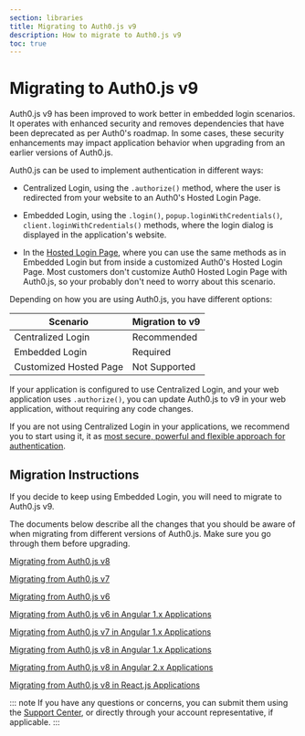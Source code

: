 ```yaml
---
section: libraries
title: Migrating to Auth0.js v9
description: How to migrate to Auth0.js v9
toc: true
---
```

# Migrating to Auth0.js v9

Auth0.js v9 has been improved to work better in embedded login scenarios. It operates with enhanced security and removes dependencies that have been deprecated as per Auth0's roadmap. In some cases, these security enhancements may impact application behavior when upgrading from an earlier versions of Auth0.js. 

Auth0.js can be used to implement authentication in different ways:

- Centralized Login, using the `.authorize()` method, where the user is redirected from your website to an Auth0's Hosted Login Page.

- Embedded Login, using the `.login()`, `popup.loginWithCredentials()`, `client.loginWithCredentials()` methods, where the login dialog is displayed in the application's website.

- In the [Hosted Login Page](/hosted-pages/login), where you can use the same methods as in Embedded Login but from inside a customized Auth0's Hosted Login Page. Most customers don't customize Auth0 Hosted Login Page with Auth0.js, so your probably don't need to worry about this scenario.

Depending on how you are using Auth0.js, you have different options:

| **Scenario** | **Migration to v9** | 
| --- | --- | 
| Centralized Login | Recommended |
| Embedded Login | Required |
| Customized Hosted Page | Not Supported |

If your application is configured to use Centralized Login, and your web application uses `.authorize()`, you can update Auth0.js to v9 in your web application, without requiring any code changes.

If you are not using Centralized Login in your applications, we recommend you to start using it, it as [most secure, powerful and flexible approach for authentication](/guides/login/centralized-vs-embedded). 

## Migration Instructions

If you decide to keep using Embedded Login, you will need to migrate to Auth0.js v9. 

The documents below describe all the changes that you should be aware of when migrating from different versions of Auth0.js. Make sure you go through them before upgrading.

[Migrating from Auth0.js v8](/libraries/auth0js/v9/migration-v8-v9)

[Migrating from Auth0.js v7](/libraries/auth0js/v9/migration-v7-v9)

[Migrating from Auth0.js v6](/libraries/auth0js/v9/migration-v6-v9)

[Migrating from Auth0.js v6 in Angular 1.x Applications](/libraries/auth0js/v9/migration-angularjs-v7)

[Migrating from Auth0.js v7 in Angular 1.x Applications](/libraries/auth0js/v9/migration-angularjs-v7)

[Migrating from Auth0.js v8 in Angular 1.x Applications](/libraries/auth0js/v9/migration-angularjs-v8)

[Migrating from Auth0.js v8 in Angular 2.x Applications](/libraries/auth0js/v9/migration-angular)

[Migrating from Auth0.js v8 in React.js Applications](/libraries/auth0js/v9/migration-react)

::: note
If you have any questions or concerns, you can submit them using the [Support Center](${env.DOMAIN_URL_SUPPORT}), or directly through your account representative, if applicable. 
:::
